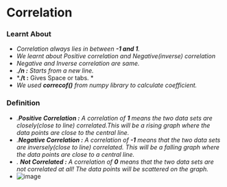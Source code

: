 # Correlation

### Learnt About
  * *Correlation always lies in between **-1 and 1**.*
  * *We learnt about Positive correlation and Negative(inverse) correlation*
  * *Negative and Inverse correlation are same.*
  * *.**/n :** Starts from a new line.*
  * *.**/t :** Gives Space or tabs. *
  * *We used **correcof()** from numpy library to calculate coefficient.*
   
 ### Definition
  * *.**Positive Correlation :** A correlation of **1** means the two data sets are closely(close to line) correlated.This will be a rising graph where the data points are close to the central line.*
  *  *.**Negative Correlation :** A correlation of **-1** means that the two data sets are inversely(close to line) correlated. This will be a falling graph where the data points are close to a central line.*
  *  *. **Not Correlated :** A correlation of **0** means that the two data sets are not correlated at all! The data points will be scattered on the graph.*
  * ![image](https://user-images.githubusercontent.com/74312429/131808154-09195ab8-5dd6-45d4-8b66-214e9b2cf583.png)
